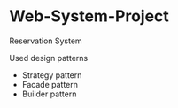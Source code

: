 # Web-System-Project
Reservation System

Used design patterns
- Strategy pattern
- Facade pattern
- Builder pattern
